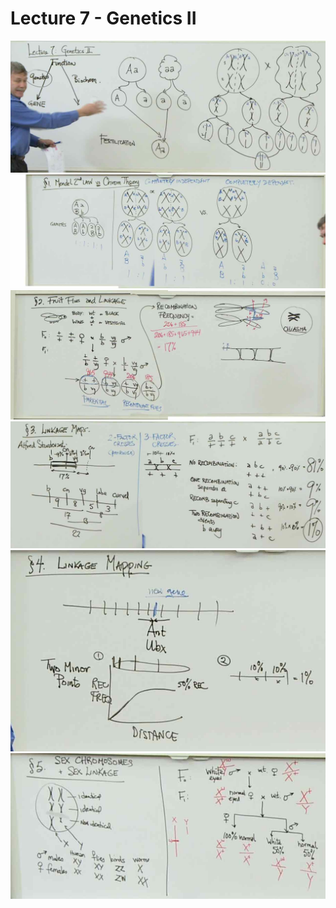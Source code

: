 # Lecture 7 - Genetics II
![](./G07_1.jpg)
![](./G07_2.jpg)
![](./G07_3.jpg)
![](./G07_4.jpg)
![](./G07_5.jpg)
![](./G07_6.jpg)
